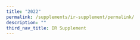 ```yaml
---
title: "2022"
permalink: /supplements/ir-supplement/permalink/
description: ""
third_nav_title: IR Supplement
---
```

